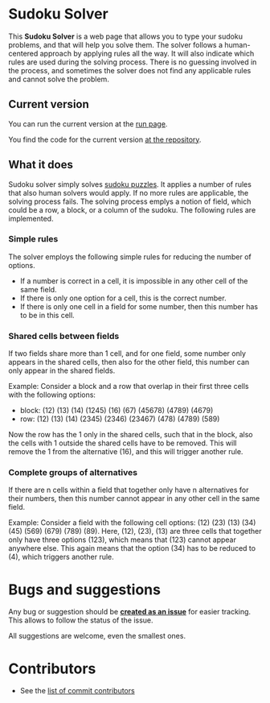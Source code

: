 # Sudoku Solver
This **Sudoku Solver** is a web page that allows you to type your sudoku problems, and that will help you solve them.
The solver follows a human-centered approach by applying rules all the way.
It will also indicate which rules are used during the solving process.
There is no guessing involved in the process, and sometimes the solver does not find any applicable rules and cannot solve the problem.

## Current version

You can run the current version at the [run page](https://prinzstani.github.io/SudokuSolver/Web/sudoku.html).

You find the code for the current version [at the repository](https://github.com/prinzstani/SudokuSolver).

## What it does

Sudoku solver simply solves [sudoku puzzles](https://en.wikipedia.org/wiki/Sudoku). It applies a number of rules that also human solvers would apply. If no more rules are applicable, the solving process fails.
The solving process emplys a notion of field, which could be a row, a block, or a column of the sudoku. The following rules are implemented.

### Simple rules
The solver employs the following simple rules for reducing the number of options.
* If a number is correct in a cell, it is impossible in any other cell of the same field.
* If there is only one option for a cell, this is the correct number.
* If there is only one cell in a field for some number, then this number has to be in this cell.

### Shared cells between fields
If two fields share more than 1 cell, and for one field, some number only appears in the shared cells, then also for the other field, this number can only appear in the shared fields.

Example: Consider a block and a row that overlap in their first three cells with the following options:
* block: (12) (13) (14) (1245) (16) (67) (45678) (4789) (4679)
* row: (12) (13) (14) (2345) (2346) (23467) (478) (4789) (589)

Now the row has the 1 only in the shared cells, such that in the block, also the cells with 1 outside the shared cells have to be removed. This will remove the 1 from the alternative (16), and this will trigger another rule.

### Complete groups of alternatives
If there are n cells within a field that together only have n alternatives for their numbers, then this number cannot appear in any other cell in the same field.

Example: Consider a field with the following cell options: (12) (23) (13) (34) (45) (569) (679) (789) (89). Here, (12), (23), (13) are three cells that together only have three options (123), which means that (123) cannot appear anywhere else. This again means that the option (34) has to be reduced to (4), which triggers another rule.

# Bugs and suggestions

Any bug or suggestion should be [**created as an issue**](https://github.com/prinzstani/SudokuSolver/issues) for easier tracking. This allows to follow the status of the issue.

All suggestions are welcome, even the smallest ones.

# Contributors
* See the [list of commit contributors](https://github.com/prinzstani/SudokuSolver/graphs/contributors)
